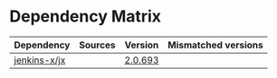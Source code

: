 # Dependency Matrix

Dependency | Sources | Version | Mismatched versions
---------- | ------- | ------- | -------------------
[jenkins-x/jx](https://github.com/jenkins-x/jx.git) |  | [2.0.693](https://github.com/jenkins-x/jx/releases/tag/v2.0.693) | 
